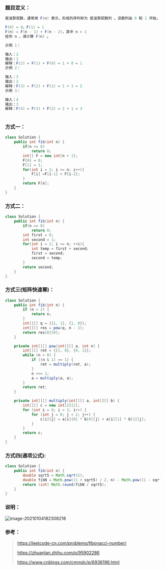 

### 题目定义：

````java
斐波那契数，通常用 F(n) 表示，形成的序列称为 斐波那契数列 。该数列由 0 和 1 开始，后面的每一项数字都是前面两项数字的和。也就是：

F(0) = 0，F(1) = 1
F(n) = F(n - 1) + F(n - 2)，其中 n > 1
给你 n ，请计算 F(n) 。

示例 1：

输入：2
输出：1
解释：F(2) = F(1) + F(0) = 1 + 0 = 1
示例 2：

输入：3
输出：2
解释：F(3) = F(2) + F(1) = 1 + 1 = 2
示例 3：

输入：4
输出：3
解释：F(4) = F(3) + F(2) = 2 + 1 = 3
 
````



### 方式一：

````java
class Solution {
    public int fib(int n) {
        if(n <= 0)
            return 0;
        int[] F = new int[n + 1];
        F[0] = 0;
        F[1] = 1;
        for(int i = 2; i <= n; i++){
            F[i] =F[i-1] + F[i-2];
        }
        return F[n];
    }
}
````



### 方式二：

````java
class Solution {
    public int fib(int n) {
        if(n == 0)
            return 0;
        int first = 0;
        int second = 1;
        for(int i = 2; i <= n; ++i){
            int temp = first + second;
            first = second;
            second = temp;
        }
        return second;
    }
}
````



### 方式三(矩阵快速幂)：

````java
class Solution {
    public int fib(int n) {
        if (n < 2) {
            return n;
        }
        int[][] q = {{1, 1}, {1, 0}};
        int[][] res = pow(q, n - 1);
        return res[0][0];
    }

    private int[][] pow(int[][] a, int n) {
        int[][] ret = {{1, 0}, {0, 1}};
        while (n > 0) {
            if ((n & 1) == 1) {
                ret = multiply(ret, a);
            }
            n >>= 1;
            a = multiply(a, a);
        }
        return ret;
    }

    private int[][] multiply(int[][] a, int[][] b) {
        int[][] c = new int[2][2];
        for (int i = 0; i < 2; i++) {
            for (int j = 0; j < 2; j++) {
                c[i][j] = a[i][0] * b[0][j] + a[i][1] * b[1][j];
            }
        }
        return c;
    }
}

````

### 方式四(通项公式):

````java
class Solution {
    public int fib(int n) {
        double sqrt5 = Math.sqrt(5);
        double fibN = Math.pow((1 + sqrt5) / 2, n) - Math.pow((1 - sqrt5) / 2, n);
        return (int) Math.round(fibN / sqrt5);
    }
}

````

### 说明：

![image-20210104182308218](https://img2020.cnblogs.com/blog/1625166/202101/1625166-20210104182654909-181656360.png)



### 参考：



> https://leetcode-cn.com/problems/fibonacci-number/
>
> https://zhuanlan.zhihu.com/p/95902286
>
> https://www.cnblogs.com/cmmdc/p/6936196.html

